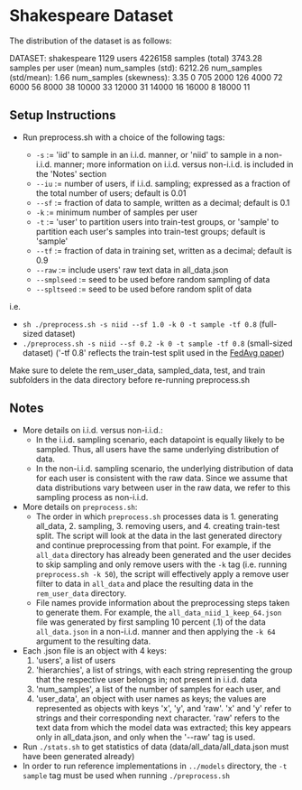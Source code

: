 # Shakespeare Dataset
The distribution of the dataset is as follows:

DATASET: shakespeare
1129 users
4226158 samples (total)
3743.28 samples per user (mean)
num_samples (std): 6212.26
num_samples (std/mean): 1.66
num_samples (skewness): 3.35
0        705
2000     126
4000     72
6000     56
8000     38
10000    33
12000    31
14000    16
16000    8
18000    11

## Setup Instructions
- Run preprocess.sh with a choice of the following tags:

  - ```-s``` := 'iid' to sample in an i.i.d. manner, or 'niid' to sample in a non-i.i.d. manner; more information on i.i.d. versus non-i.i.d. is included in the 'Notes' section
  - ```--iu``` := number of users, if i.i.d. sampling; expressed as a fraction of the total number of users; default is 0.01
  - ```--sf``` := fraction of data to sample, written as a decimal; default is 0.1
  - ```-k``` := minimum number of samples per user
  - ```-t``` := 'user' to partition users into train-test groups, or 'sample' to partition each user's samples into train-test groups; default is 'sample'
  - ```--tf``` := fraction of data in training set, written as a decimal; default is 0.9
  - ```--raw``` := include users' raw text data in all_data.json
  - ```--smplseed``` := seed to be used before random sampling of data
  - ```--spltseed``` :=  seed to be used before random split of data

i.e.
- ```sh ./preprocess.sh -s niid --sf 1.0 -k 0 -t sample -tf 0.8``` (full-sized dataset)<br/>
- ```./preprocess.sh -s niid --sf 0.2 -k 0 -t sample -tf 0.8``` (small-sized dataset)
('-tf 0.8' reflects the train-test split used in the [FedAvg paper](https://arxiv.org/pdf/1602.05629.pdf))

Make sure to delete the rem_user_data, sampled_data, test, and train subfolders in the data directory before re-running preprocess.sh

## Notes
- More details on i.i.d. versus non-i.i.d.:
  - In the i.i.d. sampling scenario, each datapoint is equally likely to be sampled. Thus, all users have the same underlying distribution of data.
  - In the non-i.i.d. sampling scenario, the underlying distribution of data for each user is consistent with the raw data. Since we assume that data distributions vary between user in the raw data, we refer to this sampling process as non-i.i.d.
- More details on ```preprocess.sh```:
  - The order in which ```preprocess.sh``` processes data is 1. generating all_data, 2. sampling, 3. removing users, and 4. creating train-test split. The script will look at the data in the last generated directory and continue preprocessing from that point. For example, if the ```all_data``` directory has already been generated and the user decides to skip sampling and only remove users with the ```-k``` tag (i.e. running ```preprocess.sh -k 50```), the script will effectively apply a remove user filter to data in ```all_data``` and place the resulting data in the ```rem_user_data``` directory.
  - File names provide information about the preprocessing steps taken to generate them. For example, the ```all_data_niid_1_keep_64.json``` file was generated by first sampling 10 percent (.1) of the data ```all_data.json``` in a non-i.i.d. manner and then applying the ```-k 64``` argument to the resulting data.
- Each .json file is an object with 4 keys:
  1. 'users', a list of users
  2. 'hierarchies', a list of strings, with each string representing the group that the respective user belongs in; not present in i.i.d. data
  3. 'num_samples', a list of the number of samples for each user, and 
  4. 'user_data', an object with user names as keys; the values are represented as objects with keys 'x', 'y', and 'raw'. 'x' and 'y' refer to strings and their corresponding next character. 'raw' refers to the text data from which the model data was extracted; this key appears only in all_data.json, and only when the '--raw' tag is used.
- Run ```./stats.sh``` to get statistics of data (data/all_data/all_data.json must have been generated already)
- In order to run reference implementations in ```../models``` directory, the ```-t sample``` tag must be used when running ```./preprocess.sh```
